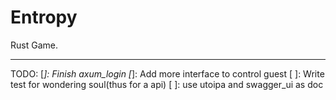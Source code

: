 # Entropy

Rust Game.

---

TODO:
[*]: Finish axum_login
[*]: Add more interface to control guest
[ ]: Write test for wondering soul(thus for a api)
[ ]: use utoipa and swagger_ui as doc
